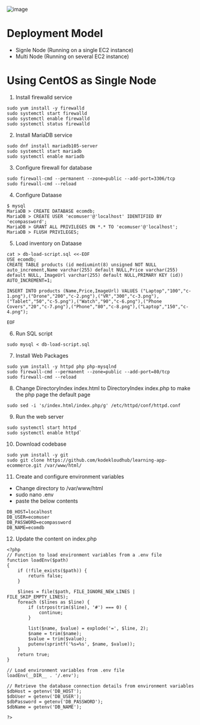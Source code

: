 ![image](https://github.com/user-attachments/assets/13ee970f-6c03-4949-bde4-0c8531e71ba8)

# Deployment Model

* Signle Node (Running on a single EC2 instance)
* Multi Node (Running on several EC2 instance)
  
# Using CentOS as Single Node

1. Install firewalld service

```
sudo yum install -y firewalld
sudo systemctl start firewalld
sudo systemctl enable firewalld
sudo systemctl status firewalld
```
2. Install MariaDB service

```
sudo dnf install mariadb105-server
sudo systemctl start mariadb
sudo systemctl enable mariadb
```

3. Configure firewall for database

```
sudo firewall-cmd --permanent --zone=public --add-port=3306/tcp
sudo firewall-cmd --reload
```
4. Configure Dataase

```
$ mysql
MariaDB > CREATE DATABASE ecomdb;
MariaDB > CREATE USER 'ecomuser'@'localhost' IDENTIFIED BY 'ecompassword';
MariaDB > GRANT ALL PRIVILEGES ON *.* TO 'ecomuser'@'localhost';
MariaDB > FLUSH PRIVILEGES;
```
5. Load inventory on Dataase

```
cat > db-load-script.sql <<-EOF
USE ecomdb;
CREATE TABLE products (id mediumint(8) unsigned NOT NULL auto_increment,Name varchar(255) default NULL,Price varchar(255) default NULL, ImageUrl varchar(255) default NULL,PRIMARY KEY (id)) AUTO_INCREMENT=1;

INSERT INTO products (Name,Price,ImageUrl) VALUES ("Laptop","100","c-1.png"),("Drone","200","c-2.png"),("VR","300","c-3.png"),("Tablet","50","c-5.png"),("Watch","90","c-6.png"),("Phone Covers","20","c-7.png"),("Phone","80","c-8.png"),("Laptop","150","c-4.png");

EOF
```

6. Run SQL script

`sudo mysql < db-load-script.sql`

7. Install Web Packages

```
sudo yum install -y httpd php php-mysqlnd
sudo firewall-cmd --permanent --zone=public --add-port=80/tcp
sudo firewall-cmd --reload
```

8. Change DirectoryIndex index.html to DirectoryIndex index.php to make the php page the default page

`sudo sed -i 's/index.html/index.php/g' /etc/httpd/conf/httpd.conf`

9. Run the web server
```
sudo systemctl start httpd
sudo systemctl enable httpd`
```

10. Download codebase

```
sudo yum install -y git
sudo git clone https://github.com/kodekloudhub/learning-app-ecommerce.git /var/www/html/
```

11. Create and configure environment variables
* Change directory to /var/www/html
* sudo nano .env
* paste the below contents

```
DB_HOST=localhost
DB_USER=ecomuser
DB_PASSWORD=ecompassword
DB_NAME=ecomdb
```
12. Update the content on index.php

```
<?php
// Function to load environment variables from a .env file
function loadEnv($path)
{
    if (!file_exists($path)) {
        return false;
    }

    $lines = file($path, FILE_IGNORE_NEW_LINES | FILE_SKIP_EMPTY_LINES);
    foreach ($lines as $line) {
        if (strpos(trim($line), '#') === 0) {
            continue;
        }

        list($name, $value) = explode('=', $line, 2);
        $name = trim($name);
        $value = trim($value);
        putenv(sprintf('%s=%s', $name, $value));
    }
    return true;
}

// Load environment variables from .env file
loadEnv(__DIR__ . '/.env');

// Retrieve the database connection details from environment variables
$dbHost = getenv('DB_HOST');
$dbUser = getenv('DB_USER');
$dbPassword = getenv('DB_PASSWORD');
$dbName = getenv('DB_NAME');

?>

